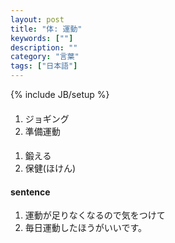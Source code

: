 ```yaml
---
layout: post
title: "体: 運動"
keywords: [""]
description: ""
category: "言葉"
tags: ["日本語"]
---
```

{% include JB/setup %}


####
1. ジョギング
2. 準備運動


####
1. 鍛える
2. 保健(ほけん)


#### sentence
1. 運動が足りなくなるので気をつけて
2. 毎日運動したほうがいいです。
